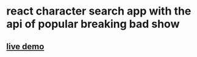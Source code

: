 # react character search app with the api of popular breaking bad show
## [live demo](https://react-breaking-bad-api-project.netlify.app/)
